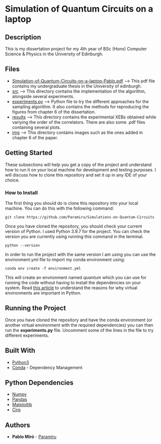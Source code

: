 # Simulation of Quantum Circuits on a laptop

## Description
This is my dissertation project for my 4th year of BSc (Hons) Computer Science & Physics in the University of Edinburgh.

## Files
<ul>
  <li> <a href="Dissertation">Simulation-of-Quantum-Circuits-on-a-laptop-Pablo.pdf</a> --> This pdf file contains my undergraduate thesis in the University of edinburgh.
  <li> <a href="./src">src</a> --> This directory contains the implementation of the algorithm, alongside several experiments.
  <li> <a href="./src/experiments.py">experiments.py</a> --> Python file to try the different approaches for the sampling algorithm. It also contains the methods for reproducing the figures from chapter 6 of the dissertation.
  <li> <a href="./results">results</a> --> This directory contains the experimental XEBs obtained while variying the order of the correlators. There are also some .pdf files containing several plots.
  <li> <a href="./img">img</a> --> This directory contains images such as the ones added in chapter 6 of the paper.
</ul>

## Getting Started

These subsections will help you get a copy of the project and understand how to run it on your local machine for development and testing purposes.
I will discuss how to clone this repository and set it up in any IDE of your choice. 

### How to Install

The first thing you should do is clone this repository into your local machine. You can do this with the following command:
```
git clone https://github.com/Paramiru/Simulations-on-Quantum-Circuits
```
Once you have cloned the repository, you should check your current version of Python. I used Python 3.9.7 for the project. You can check the version you are currently using running this command in the terminal.
```
python --version
```
In order to run the project with the same version I am using you can use the environment.yml file to import my conda environment using:
```
conda env create -f environment.yml
```
This will create an environment named <em>quantum</em> which you can use for running the code without having to install the dependencies on your system. Read <a href="https://realpython.com/python-virtual-environments-a-primer/">this article</a> to understand the reasons for why virtual environments are important in Python.

## Running the Project 

Once you have cloned the repository and have the conda environment (or another virtual environment with the required dependencies) you can then run the **experiments.py** file. Uncomment some of the lines in the file to try different experiments.
## Built With

* [Python3](https://www.python.org/downloads/)
* [Conda](https://docs.conda.io/en/latest/) - Dependency Management

## Python Dependencies

* [Numpy](https://numpy.org/doc/stable/index.html)
* [Pandas](https://pandas.pydata.org/)
* [Matplotlib](https://matplotlib.org/stable/)
* [Cirq](https://quantumai.google/cirq)

## Authors

* **Pablo Miró** - [Paramiru](https://github.com/Paramiru)

